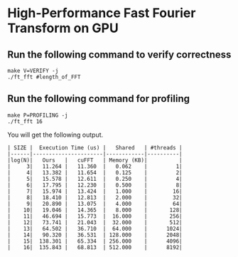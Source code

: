# High-Performance Fast Fourier Transform on GPU

## Run the following command to verify correctness

```
make V=VERIFY -j
./ft_fft #length_of_FFT
```



## Run the following command for profiling

```
make P=PROFILING -j
./ft_fft 16
```

You will get the following output.

```
| SIZE |  Execution Time (us) |   Shared   | #threads |
|------|----------------------|------------|----------|
|log(N)|   Ours   |   cuFFT   | Memory (KB)|          |
|     3|   11.264 |   11.360  |   0.062    |         1|
|     4|   13.382 |   11.654  |   0.125    |         2|
|     5|   15.578 |   12.611  |   0.250    |         4|
|     6|   17.795 |   12.230  |   0.500    |         8|
|     7|   15.974 |   13.424  |   1.000    |        16|
|     8|   18.410 |   12.813  |   2.000    |        32|
|     9|   20.890 |   13.075  |   4.000    |        64|
|    10|   19.046 |   14.365  |   8.000    |       128|
|    11|   46.694 |   15.773  |  16.000    |       256|
|    12|   73.741 |   21.043  |  32.000    |       512|
|    13|   64.502 |   36.710  |  64.000    |      1024|
|    14|   90.320 |   36.531  | 128.000    |      2048|
|    15|  138.301 |   65.334  | 256.000    |      4096|
|    16|  135.843 |   68.813  | 512.000    |      8192|
```
